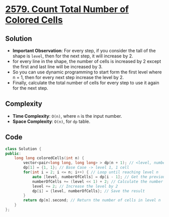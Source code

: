 # [2579. Count Total Number of Colored Cells](https://leetcode.com/problems/count-total-number-of-colored-cells/)

## Solution
- **Important Observation**: For every step, if you consider the tall of the shape is `level`, then for the next step, it will increase by 2.
- for every line in the shape, the number of cells is increased by 2 except the first and last line will be increased by 3.
- So you can use dynamic programming to start form the first level where n = 1, then for every next step increase the level by 2.
- Finally, calculate the total number of cells for every step to use it again for the next step.

## Complexity
- **Time Complexity**: `O(n)`, where `n` is the input number.
- **Space Complexity**: `O(n)`, for `dp` table.

## Code
```cpp
class Solution {
public:
    long long coloredCells(int n) {
        vector<pair<long long, long long> > dp(n + 1); // <level, numberOfCells>
        dp[1] = {1, 1}; // Base Case -> level 1, 1 cell
        for(int i = 2; i <= n; i++) { // Loop until reaching level n
            auto [level, numberOfCells] = dp[i - 1]; // Get the previous level
            numberOfCells += (level << 1) + 2; // Calculate the number of new cells that will be added then add it to the next cell.
            level += 2; // Increase the level by 2
            dp[i] = {level, numberOfCells}; // Save the result
        }
        return dp[n].second; // Return the number of cells in level n
    }
};
```